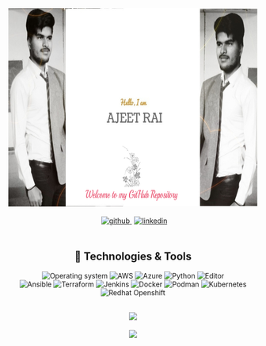 <div align="center" >
  <img src="https://github.com/ajeetrai266/ajeetrai266/blob/main/ajeet_rai.jpg" height=400>
</div>
<br>
<div align="center">
<a href="https://github.com/ajeetrai266" target="_blank" style="margin-left: 5px;">
<img src=https://img.shields.io/badge/github-%2324292e.svg?&style=for-the-badge&logo=github&logoColor=white alt=github style="margin-bottom: 5px;" />
</a>
<a href="https://www.linkedin.com/in/ajeetrai266" target="_blank" style="margin-left: 5px;">
<img src=https://img.shields.io/badge/linkedin-%231E77B5.svg?&style=for-the-badge&logo=linkedin&logoColor=white alt=linkedin style="margin-bottom: 5px;" />
</a>
<br>
<br>

## 🔧 Technologies & Tools
![Operating system](https://img.shields.io/badge/OS-RHEL_8-informational?color)
![AWS](https://img.shields.io/badge/Cloud-AWS-informational?color)
![Azure](https://img.shields.io/badge/Cloud-Azure-informational?color)
![Python](https://img.shields.io/badge/Language-Python-informational?color)
![Editor](https://img.shields.io/badge/Editor-V_S_Code-informational?color)\
![Ansible](https://img.shields.io/badge/Tools-Ansible-informational?color)
![Terraform](https://img.shields.io/badge/Tools-Terraform-informational?color)
![Jenkins](https://img.shields.io/badge/Tools-Jenkins-informational?color)
![Docker](https://img.shields.io/badge/Tools-Docker-informational?color)
![Podman](https://img.shields.io/badge/Tools-Podman-informational?color)
![Kubernetes](https://img.shields.io/badge/Tools-Kubernetes-informational?color)
![Redhat Openshift](https://img.shields.io/badge/Tools-Redhat_Openshift-informational?color)\
<br>
  
<img src="https://github-readme-stats.vercel.app/api/?username=ajeetrai266&show_icons=true&theme=radical" />
  <br><br>
<img src="https://github-readme-stats.vercel.app/api/top-langs/?username=ajeetrai266&layout=compact&theme=onedark" />

